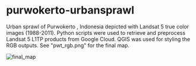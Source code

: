 # purwokerto-urbansprawl
Urban sprawl of Purwokerto , Indonesia depicted with Landsat 5 true color images (1988-2011). Python scripts were used to retrieve and preprocess Landsat 5 L1TP products from Google Cloud. QGIS was used for styling the RGB outputs. See "pwt_rgb.png" for the final map.

![final_map](https://github.com/WilliamTjiong/purwokerto-urbansprawl/blob/master/pwt_rgb.png)
